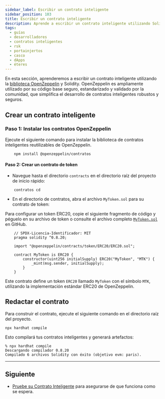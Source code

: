 ```yaml
---
sidebar_label: Escribir un contrato inteligente
sidebar_position: 103
title: Escribir un contrato inteligente
description: Aprende a escribir un contrato inteligente utilizando Solidity y OpenZeppellin
tags:
  - guías
  - desarrolladores
  - contratos inteligentes
  - rsk
  - portainjertos
  - casco
  - dApps
  - éteres
---
```


En esta sección, aprenderemos a escribir un contrato inteligente utilizando la [biblioteca OpenZeppelin](https://www.openzeppelin.com/contracts) y Solidity. OpenZeppelin es ampliamente utilizado por su código base seguro, estandarizado y validado por la comunidad, que simplifica el desarrollo de contratos inteligentes robustos y seguros.

## Crear un contrato inteligente

### Paso 1: Instalar los contratos OpenZeppelin

Ejecute el siguiente comando para instalar la biblioteca de contratos inteligentes reutilizables de OpenZeppelin.

```shell
    npm install @openzeppelin/contratos
```

#### Paso 2: Crear un contrato de token

- Navegue hasta el directorio `contracts` en el directorio raíz del proyecto de inicio rápido:

```shell
    contratos cd
```

- En el directorio de contratos, abra el archivo `MyToken.sol` para su contrato de token:

Para configurar un token ERC20, copie el siguiente fragmento de código y péguelo en su archivo de token o consulte el archivo completo [`MyToken.sol`](https://raw.githubusercontent.com/rsksmart/rootstock-quick-start-guide/feat/complete/contracts/MyToken.sol) en GitHub.

```shell
    // SPDX-Licencia-Identificador: MIT
    pragma solidity ^0.8.20;

    import "@openzeppelin/contracts/token/ERC20/ERC20.sol";

    contract MyToken is ERC20 {
        constructor(uint256 initialSupply) ERC20("MyToken", "MTK") {
            _mint(msg.sender, initialSupply);
        }
    }
```

Este contrato define un token `ERC20` llamado `MyToken` con el símbolo `MTK`, utilizando la implementación estándar ERC20 de OpenZeppelin.

## Redactar el contrato

Para construir el contrato, ejecute el siguiente comando en el directorio raíz del proyecto.

```shell
npx hardhat compile
```

Esto compilará tus contratos inteligentes y generará artefactos:

```shell
% npx hardhat compile
Descargando compilador 0.8.20
Compilado 6 archivos Solidity con éxito (objetivo evm: paris).
```

---

## Siguiente

- [Pruebe su Contrato Inteligente](/developers/smart-contracts/hardhat/test-smart-contracts/) para asegurarse de que funciona como se espera.
